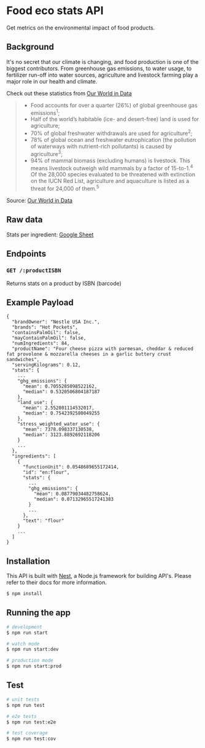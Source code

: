 # Food eco stats API

Get metrics on the environmental impact of food products.

## Background

It's no secret that our climate is changing, and food production is one of the biggest contributors. From greenhouse gas emissions, to water usage, to fertilizer run-off into water sources, agriculture and livestock farming play a major role in our health and climate.

Check out these statistics from [Our World in Data](https://ourworldindata.org/environmental-impacts-of-food)

> - Food accounts for over a quarter (26%) of global greenhouse gas emissions<sup>1</sup>;
> - Half of the world’s habitable (ice- and desert-free) land is used for agriculture;
> - 70% of global freshwater withdrawals are used for agriculture<sup>2</sup>;
> - 78% of global ocean and freshwater eutrophication (the pollution of waterways with nutrient-rich pollutants) is caused by agriculture<sup>3</sup>;
> - 94% of mammal biomass (excluding humans) is livestock. This means livestock outweigh wild mammals by a factor of 15-to-1.<sup>4</sup> Of the 28,000 species evaluated to be threatened with extinction on the IUCN Red List, agriculture and aquaculture is listed as a threat for 24,000 of them.<sup>5</sup>

Source: [Our World in Data](https://ourworldindata.org/environmental-impacts-of-food)

## Raw data

Stats per ingredient: [Google Sheet](https://docs.google.com/spreadsheets/d/1LymaSw6AIP2ryTqNAxl1S0cOShONy4sgGOeIHLykBMw/edit?usp=sharing)

## Endpoints

### `GET /:productISBN`

Returns stats on a product by ISBN (barcode)

## Example Payload

```
{
  "brandOwner": "Nestle USA Inc.",
  "brands": "Hot Pockets",
  "containsPalmOil": false,
  "mayContainPalmOil": false,
  "numIngredients": 84,
  "productName": "Four cheese pizza with parmesan, cheddar & reduced fat provolone & mozzarella cheeses in a garlic buttery crust sandwiches",
  "servingKilograms": 0.12,
  "stats": {
    ...
    "ghg_emissions": {
      "mean": 0.7055285098522162,
      "median": 0.5320506804187187
    },
    "land_use": {
      "mean": 2.552801114532017,
      "median": 0.7542392580049255
    },
    "stress_weighted_water_use": {
      "mean": 7378.098337130538,
      "median": 3123.8892692118206
    }
    ...
  },
  "ingredients": [
    {
      "functionUnit": 0.0548689655172414,
      "id": "en:flour",
      "stats": {
        ...
        "ghg_emissions": {
          "mean": 0.08779034482758624,
          "median": 0.07132965517241383
        }
        ...
      },
      "text": "flour"
    }
    ...
  ]
}
```

## Installation

This API is built with [Nest](https://github.com/nestjs/nest), a Node.js framework for building API's. Please refer to their docs for more information.

```bash
$ npm install
```

## Running the app

```bash
# development
$ npm run start

# watch mode
$ npm run start:dev

# production mode
$ npm run start:prod
```

## Test

```bash
# unit tests
$ npm run test

# e2e tests
$ npm run test:e2e

# test coverage
$ npm run test:cov
```
